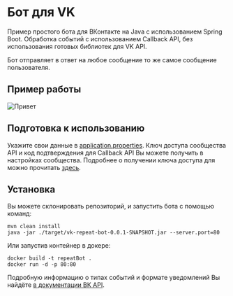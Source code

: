 # Бот для VK

Пример простого бота для ВКонтакте на Java с использованием Spring Boot. Обработка событий с использованием Callback API, без использования готовых библиотек для VK API.

Бот отправляет в ответ на любое сообщение то же самое сообщение пользователя.

## Пример работы
![Привет](https://github.com/user-attachments/assets/1cd08c7d-fb1d-4721-8549-554d0fd4e1fa)


## Подготовка к использованию
Укажите свои данные в [application.properties](https://github.com/Starkvell/VkRepeatBot/blob/main/src/main/resources/application.properties).
Ключ доступа сообщества API и код подтверждения для Callback API Вы можете получить в настройках сообщества. Подробнее о получении ключа доступа для  можно прочитать [здесь](https://dev.vk.com/ru/api/access-token/community-token/in-community-settings).

## Установка
Вы можете склонировать репозиторий, и запустить бота с помощью команд:
```
mvn clean install
java -jar ./target/vk-repeat-bot-0.0.1-SNAPSHOT.jar --server.port=80
```
Или запустив контейнер в докере:
```
docker build -t repeatBot .
docker run -d -p 80:80
```

Подробную информацию о типах событий и формате уведомлений Вы найдёте [в документации ВК API](https://vk.com/dev/callback_api). 

